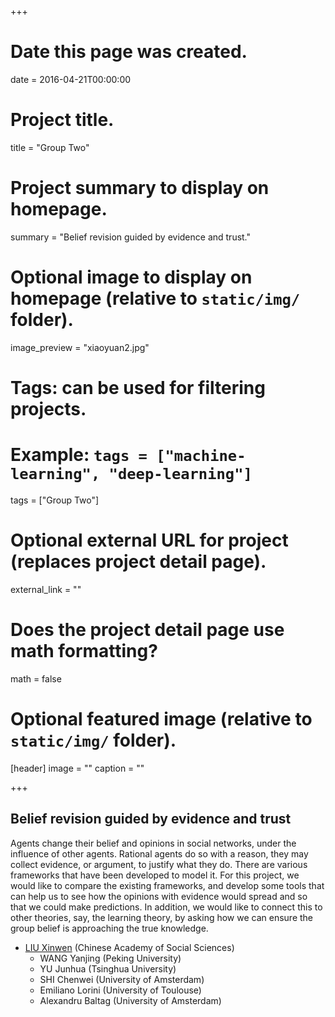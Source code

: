 +++
# Date this page was created.
date = 2016-04-21T00:00:00

# Project title.
title = "Group Two"

# Project summary to display on homepage.
summary = "Belief revision guided by evidence and trust."

# Optional image to display on homepage (relative to `static/img/` folder).
image_preview = "xiaoyuan2.jpg"

# Tags: can be used for filtering projects.
# Example: `tags = ["machine-learning", "deep-learning"]`
tags = ["Group Two"]

# Optional external URL for project (replaces project detail page).
external_link = ""

# Does the project detail page use math formatting?
math = false

# Optional featured image (relative to `static/img/` folder).
[header]
image = ""
caption = ""

+++

## Belief revision guided by evidence and trust



Agents change their belief and opinions in social networks, under
the influence of other agents. Rational agents do so with a
reason, they may  collect evidence, or argument, to justify what
they do.  There are  various frameworks that have been developed
 to model it. For this project, we would like to compare the
  existing frameworks, and develop some tools that can help us to
  see how the opinions with evidence would spread and so that we
  could make predictions. In addition,  we would like to connect
  this to other theories, say, the learning theory, by asking how 
  we can ensure the group belief is approaching the true knowledge. 





* [LIU Xinwen](https://baike.baidu.com/item/刘新文/893035) (Chinese Academy of Social Sciences) 
    + WANG Yanjing (Peking University) 
    + YU Junhua (Tsinghua University) 
    + SHI Chenwei (University of Amsterdam) 
    + Emiliano Lorini (University of Toulouse)
    + Alexandru Baltag (University of Amsterdam)